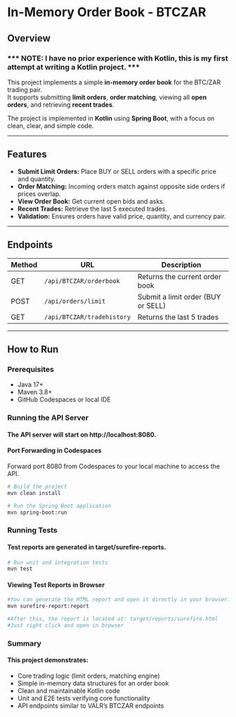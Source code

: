 # In-Memory Order Book - BTCZAR

## Overview
### *** NOTE: I have no prior experience with Kotlin, this is my first attempt at writing a Kotlin project. ***
This project implements a simple **in-memory order book** for the BTC/ZAR trading pair.  
It supports submitting **limit orders**, **order matching**, viewing all **open orders**, and retrieving **recent trades**.

The project is implemented in **Kotlin** using **Spring Boot**, with a focus on clean, clear, and simple code.

---

## Features
- **Submit Limit Orders:** Place BUY or SELL orders with a specific price and quantity.
- **Order Matching:** Incoming orders match against opposite side orders if prices overlap.
- **View Order Book:** Get current open bids and asks.
- **Recent Trades:** Retrieve the last 5 executed trades.
- **Validation:** Ensures orders have valid price, quantity, and currency pair.

---

## Endpoints

| Method | URL | Description |
|--------|-----|-------------|
| GET | `/api/BTCZAR/orderbook` | Returns the current order book |
| POST | `/api/orders/limit` | Submit a limit order (BUY or SELL) |
| GET | `/api/BTCZAR/tradehistory` | Returns the last 5 trades |

---

## How to Run

### Prerequisites
- Java 17+
- Maven 3.8+
- GitHub Codespaces or local IDE

### Running the API Server
#### The API server will start on http://localhost:8080.
#### Port Forwarding in Codespaces

Forward port 8080 from Codespaces to your local machine to access the API.
```bash
# Build the project
mvn clean install

# Run the Spring Boot application
mvn spring-boot:run
```
### Running Tests
#### Test reports are generated in target/surefire-reports.
#### 
```bash
# Run unit and integration tests
mvn test
```

#### Viewing Test Reports in Browser
```bash
#You can generate the HTML report and open it directly in your browser:
mvn surefire-report:report

#After this, the report is located at: target/reports/surefire.html
#Just right click and open in browser
```

### Summary
#### This project demonstrates:
- Core trading logic (limit orders, matching engine)
- Simple in-memory data structures for an order book
- Clean and maintainable Kotlin code
- Unit and E2E tests verifying core functionality
- API endpoints similar to VALR’s BTCZAR endpoints

